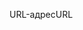<span data-ttu-id="d9517-101">URL-адрес</span><span class="sxs-lookup"><span data-stu-id="d9517-101">URL</span></span>